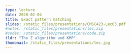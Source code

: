 ```yaml
---
type: lecture
date: 2020-02-04
title: Exact pattern matching
slides: /static_files/presentations/CMSC423-Lec03.pdf
#notes: /static_files/presentations/lec.zip
#codes: /static_files/presentations/code.zip
tldr: "The Z algorithm and KMP"
thumbnail: /static_files/presentations/lec.jpg
---
```

